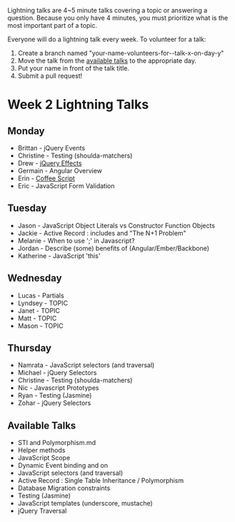 Lightning talks are 4~5 minute talks covering a topic or answering a question.
Because you only have 4 minutes, you must prioritize what is the most important
part of a topic.

Everyone will do a lightning talk every week. To volunteer for a talk:

1. Create a branch named "your-name-volunteers-for--talk-x-on-day-y"
2. Move the talk from the [available talks](#availabl-talks) to the appropriate
   day.
3. Put your name in front of the talk title.
4. Submit a pull request!


# Week 2 Lightning Talks

## Monday

* Brittan - jQuery Events
* Christine - Testing (shoulda-matchers)
* Drew - [jQuery Effects](./student_files/jquery_effects.md)
* Germain - Angular Overview
* Erin - [Coffee Script](https://github.com/golden-bears-2014/phase-2-guide.git)
* Eric - JavaScript Form Validation

## Tuesday

* Jason - JavaScript Object Literals vs Constructor Function Objects
* Jackie - Active Record : includes and "The N+1 Problem"
* Melanie - When to use ';' in Javascript?
* Jordan - Describe (some) benefits of (Angular/Ember/Backbone)
* Katherine - JavaScript 'this'

## Wednesday

* Lucas - Partials
* Lyndsey - TOPIC
* Janet - TOPIC
* Matt - TOPIC
* Mason - TOPIC



## Thursday

* Namrata - JavaScript selectors (and traversal)
* Michael - jQuery Selectors
* Christine - Testing (shoulda-matchers)
* Nic - Javascript Prototypes
* Ryan - Testing (Jasmine)
* Zohar - jQuery Selectors


## Available Talks
* STI and Polymorphism.md
* Helper methods
* JavaScript Scope
* Dynamic Event binding and on
* JavaScript selectors (and traversal)
* Active Record : Single Table Inheritance / Polymorphism
* Database Migration constraints
* Testing (Jasmine)
* JavaScript templates (underscore, mustache)
* jQuery Traversal





